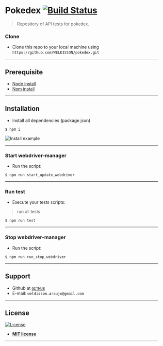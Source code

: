 # Pokedex [![Build Status](https://travis-ci.com/WELDISSON/pokedex.svg?branch=master)](https://travis-ci.com/WELDISSON/pokedex)

> Repository of API tests for pokedex.

### Clone
- Clone this repo to your local machine using `https://github.com/WELDISSON/pokedex.git`

---
## Prerequisite
- [Node install](https://nodejs.org/en/download/)
- [Npm install](https://www.npmjs.com/get-npm)

---
## Installation
- Install all dependencies (package.json)
  
```shell
$ npm i
```
![Install example](https://media.giphy.com/media/fs0aMtA9v4njebY2VF/giphy.gif)

---
### Start webdriver-manager
- Run the script:

```shell
$ npm run start_update_webdriver
```

---
### Run test
- Execute your tests scripts:

> run all tests
```shell
$ npm run test
```

---
### Stop webdriver-manager
- Run the script:

```shell
$ npm run run_stop_webdriver
```

---
## Support
- Github at <a href="https://github.com/WELDISSON" target="_blank">`GITHUB`</a>
- E-mail: `weldisson.araujo@gmail.com`

---
## License
[![License](http://img.shields.io/:license-mit-blue.svg?style=flat-square)](http://badges.mit-license.org)
- **[MIT license](http://opensource.org/licenses/mit-license.php)**

---
